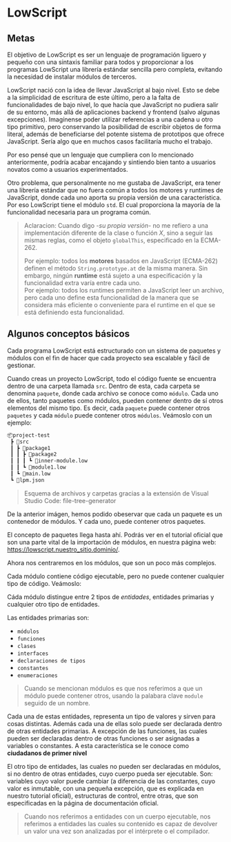 # LowScript

## Metas

El objetivo de LowScript es ser un lenguaje de programación liguero y pequeño con una sintaxis familiar para todos y proporcionar a los programas LowScript una librería estándar sencilla pero completa, evitando la necesidad de instalar módulos de terceros.

LowScript nació con la idea de llevar JavaScript al bajo nivel. Esto se debe a la simplicidad de escritura de este último, pero a la falta de funcionalidades de bajo nivel, lo que hacía que JavaScript no pudiera salir de su entorno, más allá de aplicaciones backend y frontend (salvo algunas excepciones).
Imagínense poder utilizar referencias a una cadena u otro tipo primitivo, pero conservando la posibilidad de escribir objetos de forma literal, además de beneficiarse del potente sistema de prototipos que ofrece JavaScript. Sería algo que en muchos casos facilitaría mucho el trabajo.

Por eso pensé que un lenguaje que cumpliera con lo mencionado anteriormente, podría acabar encajando y sintiendo bien tanto a usuarios novatos como a usuarios experimentados.

Otro problema, que personalmente no me gustaba de JavaScript, era tener una librería estándar que no fuera común a todos los motores y runtimes de JavaScript, donde cada uno aporta su propia versión de una característica. Por eso LowScript tiene el módulo `std`. El cual proporciona la mayoría de la funcionalidad necesaria para un programa común.

> Aclaracion: Cuando digo _-su propia versión-_ no me refiero a una implementación diferente de la clase o función _X_, sino a seguir las mismas reglas, como el objeto `globalThis`, especificado en la ECMA-262.
>
> Por ejemplo: todos los **motores** basados ​​en JavaScript (ECMA-262) definen el método `String.prototype.at` de la misma manera. Sin embargo, ningún **runtime** está sujeto a una especificación y la funcionalidad extra varía entre cada uno.</br>
> Por ejemplo: todos los runtimes permiten a JavaScript leer un archivo, pero cada uno define esta funcionalidad de la manera que se considera más eficiente o conveniente para el runtime en el que se está definiendo esta funcionalidad.

## Algunos conceptos básicos

Cada programa LowScript está estructurado con un sistema de paquetes y módulos con el fin de hacer que cada proyecto sea escalable y fácil de gestionar.

Cuando creas un proyecto LowScript, todo el código fuente se encuentra dentro de una carpeta llamada `src`. Dentro de esta, cada carpeta se denomina `paquete`, donde cada archivo se conoce como `módulo`. Cada uno de ellos, tanto paquetes como módulos, pueden contener dentro de sí otros elementos del mismo tipo. Es decir, cada `paquete` puede contener otros `paquetes` y cada `módulo` puede contener otros `módulos`. Veámoslo con un ejemplo:

```txt
📦project-test
 ┣ 📂src
 ┃ ┣ 📂package1
 ┃ ┃ ┣ 📂package2
 ┃ ┃ ┃ ┗ 📜inner-module.low
 ┃ ┃ ┗ 📜module1.low
 ┃ ┗ 📜main.low
 ┗ 📜lpm.json
```

> Esquema de archivos y carpetas gracias a la extensión de Visual Studio Code: file-tree-generator

De la anterior imágen, hemos podido obeservar que cada un paquete es un contenedor de módulos. Y cada uno, puede contener otros paquetes.

El concepto de paquetes llega hasta ahí. Podrás ver en el tutorial oficial que son una parte vital de la importación de módulos, en nuestra página web: https://lowscript.nuestro_sitio.dominio/.

Ahora nos centraremos en los módulos, que son un poco más complejos.

Cada módulo contiene código ejecutable, pero no puede contener cualquier tipo de código. Veámoslo:

Cáda módulo distingue entre 2 tipos de _entidades_, entidades primarias y cualquier otro tipo de entidades.

Las entidades primarias son:

- `módulos`
- `funciones`
- `clases`
- `interfaces`
- `declaraciones de tipos`
- `constantes`
- `enumeraciones`

> Cuando se mencionan módulos es que nos referimos a que un módulo puede contener otros, usando la palabara clave `module` seguido de un nombre.

Cada una de estas entidades, representa un tipo de valores y sirven para cosas distintas. Además cada una de ellas solo puede ser declarada dentro de otras entidades primarias. A excepción de las funciones, las cuales pueden ser declaradas dentro de otras funciones o ser asignadas a variables o constantes. A esta característica se le conoce como **ciudadanos de primer nivel**

El otro tipo de entidades, las cuales no pueden ser declaradas en módulos, si no dentro de otras entidades, cuyo cuerpo pueda ser ejecutable. Son: variables cuyo valor puede cambiar (a diferencia de las constantes, cuyo valor es inmutable, con una pequeña excepción, que es explicada en nuestro tutorial oficial), estructuras de control, entre otras, que son especificadas en la página de documentación oficial.

> Cuando nos referimos a entidades con un cuerpo ejecutable, nos referimos a entidades las cuales su contenido es capaz de devolver un valor una vez son analizadas por el intérprete o el compilador.
